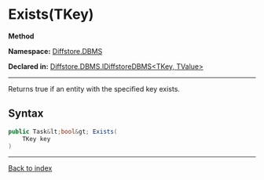 # Exists(TKey)

**Method**

**Namespace:** [Diffstore.DBMS](Diffstore.DBMS.md)

**Declared in:** [Diffstore.DBMS.IDiffstoreDBMS&lt;TKey, TValue&gt;](Diffstore.DBMS.IDiffstoreDBMS{TKey,TValue}.md)

------



Returns true if an entity with the specified key exists.


## Syntax

```csharp
public Task&lt;bool&gt; Exists(
	TKey key
)
```

------

[Back to index](index.md)